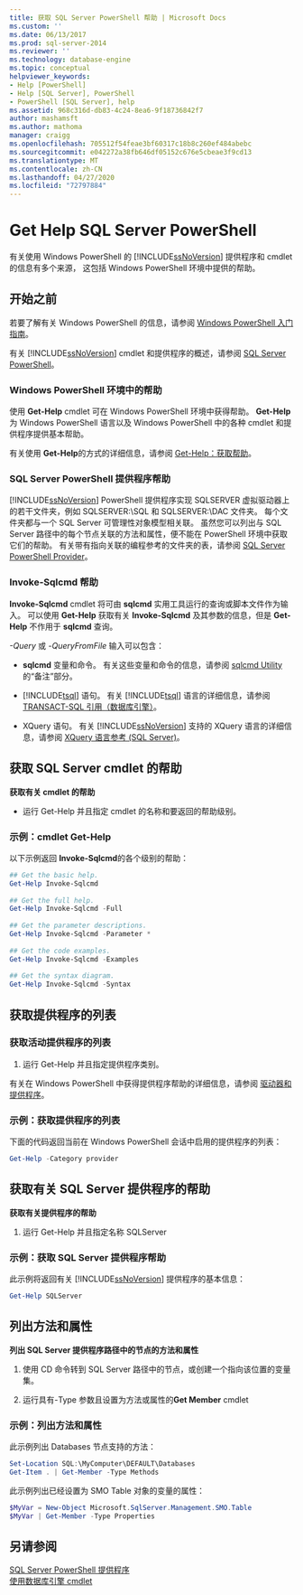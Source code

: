 ```yaml
---
title: 获取 SQL Server PowerShell 帮助 | Microsoft Docs
ms.custom: ''
ms.date: 06/13/2017
ms.prod: sql-server-2014
ms.reviewer: ''
ms.technology: database-engine
ms.topic: conceptual
helpviewer_keywords:
- Help [PowerShell]
- Help [SQL Server], PowerShell
- PowerShell [SQL Server], help
ms.assetid: 968c316d-db83-4c24-8ea6-9f18736842f7
author: mashamsft
ms.author: mathoma
manager: craigg
ms.openlocfilehash: 705512f54feae3bf60317c18b8c260ef484abebc
ms.sourcegitcommit: e042272a38fb646df05152c676e5cbeae3f9cd13
ms.translationtype: MT
ms.contentlocale: zh-CN
ms.lasthandoff: 04/27/2020
ms.locfileid: "72797884"
---
```

# <a name="get-help-sql-server-powershell"></a>Get Help SQL Server PowerShell
  有关使用 Windows PowerShell 的 [!INCLUDE[ssNoVersion](../includes/ssnoversion-md.md)] 提供程序和 cmdlet 的信息有多个来源， 这包括 Windows PowerShell 环境中提供的帮助。  
  
## <a name="before-you-begin"></a>开始之前  
 若要了解有关 Windows PowerShell 的信息，请参阅 [Windows PowerShell 入门指南](https://technet.microsoft.com/library/hh857337.aspx)。  
  
 有关 [!INCLUDE[ssNoVersion](../includes/ssnoversion-md.md)] cmdlet 和提供程序的概述，请参阅 [SQL Server PowerShell](../powershell/sql-server-powershell.md)。  
  
### <a name="help-in-the-windows-powershell-environment"></a>Windows PowerShell 环境中的帮助  
 使用 **Get-Help** cmdlet 可在 Windows PowerShell 环境中获得帮助。 **Get-Help** 为 Windows PowerShell 语言以及 Windows PowerShell 中的各种 cmdlet 和提供程序提供基本帮助。  
  
 有关使用 **Get-Help**的方式的详细信息，请参阅 [Get-Help：获取帮助](https://go.microsoft.com/fwlink/?LinkId=102136)。  
  
### <a name="sql-server-powershell-provider-help"></a>SQL Server PowerShell 提供程序帮助  
 [!INCLUDE[ssNoVersion](../includes/ssnoversion-md.md)] PowerShell 提供程序实现 SQLSERVER 虚拟驱动器上的若干文件夹，例如 SQLSERVER:\SQL 和 SQLSERVER:\DAC 文件夹。 每个文件夹都与一个 SQL Server 可管理性对象模型相关联。 虽然您可以列出与 SQL Server 路径中的每个节点关联的方法和属性，便不能在 PowerShell 环境中获取它们的帮助。 有关带有指向关联的编程参考的文件夹的表，请参阅 [SQL Server PowerShell Provider](../powershell/sql-server-powershell-provider.md)。  
  
### <a name="invoke-sqlcmd-help"></a>Invoke-Sqlcmd 帮助  
 **Invoke-Sqlcmd** cmdlet 将可由 **sqlcmd** 实用工具运行的查询或脚本文件作为输入。 可以使用 **Get-Help** 获取有关 **Invoke-Sqlcmd** 及其参数的信息，但是 **Get-Help** 不作用于 **sqlcmd** 查询。  
  
 *-Query* 或 *-QueryFromFile* 输入可以包含：  
  
-   **sqlcmd** 变量和命令。 有关这些变量和命令的信息，请参阅 [sqlcmd Utility](../tools/sqlcmd-utility.md)的“备注”部分。  
  
-   [!INCLUDE[tsql](../includes/tsql-md.md)] 语句。 有关 [!INCLUDE[tsql](../includes/tsql-md.md)] 语言的详细信息，请参阅 [TRANSACT-SQL 引用（数据库引擎）](/sql/t-sql/language-reference)。  
  
-   XQuery 语句。 有关 [!INCLUDE[ssNoVersion](../includes/ssnoversion-md.md)] 支持的 XQuery 语言的详细信息，请参阅 [XQuery 语言参考 (SQL Server)](/sql/xquery/xquery-language-reference-sql-server)。  
  
## <a name="get-help-for-a-sql-server-cmdlet"></a>获取 SQL Server cmdlet 的帮助  
 **获取有关 cmdlet 的帮助**  
  
-   运行 Get-Help 并且指定 cmdlet 的名称和要返回的帮助级别。  
  
### <a name="example-cmdlet-get-help"></a>示例：cmdlet Get-Help  
 以下示例返回 **Invoke-Sqlcmd**的各个级别的帮助：  
  
```powershell
## Get the basic help.  
Get-Help Invoke-Sqlcmd  
  
## Get the full help.  
Get-Help Invoke-Sqlcmd -Full  
  
## Get the parameter descriptions.  
Get-Help Invoke-Sqlcmd -Parameter *  
  
## Get the code examples.  
Get-Help Invoke-Sqlcmd -Examples  
  
## Get the syntax diagram.  
Get-Help Invoke-Sqlcmd -Syntax  
```  
  
## <a name="get-a-list-of-providers"></a>获取提供程序的列表  

### <a name="to-get-a-list-of-active-providers"></a>获取活动提供程序的列表
  
1.  运行 Get-Help 并且指定提供程序类别。  
  
 有关在 Windows PowerShell 中获得提供程序帮助的详细信息，请参阅 [驱动器和提供程序](https://go.microsoft.com/fwlink/?LinkId=102137)。  
  
### <a name="example-get-a-list-of-providers"></a>示例：获取提供程序的列表  
 下面的代码返回当前在 Windows PowerShell 会话中启用的提供程序的列表：  
  
```powershell
Get-Help -Category provider  
```  
  
## <a name="get-help-about-the-sql-server-provider"></a>获取有关 SQL Server 提供程序的帮助  
 **获取有关提供程序的帮助**  
  
1.  运行 Get-Help 并且指定名称 SQLServer  
  
### <a name="example-get-sql-server-provider-help"></a>示例：获取 SQL Server 提供程序帮助  
 此示例将返回有关 [!INCLUDE[ssNoVersion](../includes/ssnoversion-md.md)] 提供程序的基本信息：  
  
```powershell
Get-Help SQLServer  
```  
  
## <a name="list-methods-and-properties"></a>列出方法和属性  
 **列出 SQL Server 提供程序路径中的节点的方法和属性**  
  
1.  使用 CD 命令转到 SQL Server 路径中的节点，或创建一个指向该位置的变量集。  
  
2.  运行具有-Type 参数且设置为方法或属性的**Get Member** cmdlet  
  
### <a name="examples-listing-methods-and-properties"></a>示例：列出方法和属性  
 此示例列出 Databases 节点支持的方法：  
  
```powershell
Set-Location SQL:\MyComputer\DEFAULT\Databases  
Get-Item . | Get-Member -Type Methods  
```  
  
 此示例列出已经设置为 SMO Table 对象的变量的属性：  
  
```powershell
$MyVar = New-Object Microsoft.SqlServer.Management.SMO.Table  
$MyVar | Get-Member -Type Properties  
```  
  
## <a name="see-also"></a>另请参阅  
 [SQL Server PowerShell 提供程序](../powershell/sql-server-powershell-provider.md)   
 [使用数据库引擎 cmdlet](../../2014/database-engine/use-the-database-engine-cmdlets.md)  
